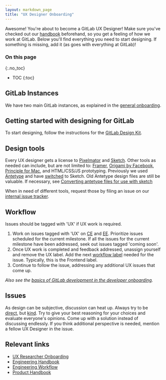 ```yaml
---
layout: markdown_page
title: "UX Designer Onboarding"
---
```


Awesome! You're about to become a GitLab UX Designer!
Make sure you've checked out our [handbook](/handbook) beforehand, so you get a feeling
of how we work at GitLab. Below you'll find everything you need to start designing.
If something is missing, add it (as goes with everything at GitLab)!

### On this page
{:.no_toc}

- TOC
{:toc}

## GitLab Instances

We have two main GitLab instances, as explained in the
[general onboarding](/handbook/general-onboarding#gitlab-instances).

## Getting started with designing for GitLab

To start designing, follow the instructions for the
[GitLab Design Kit](https://gitlab.com/gitlab-org/gitlab-design).

## Design tools

Every UX designer gets a license to [Pixelmator](http://www.pixelmator.com/mac/) and [Sketch](https://www.sketchapp.com/). Other tools as needed can include, but are not limited to: [Framer](https://framerjs.com/), [Origami by Facebook](https://facebook.github.io/origami/), [Principle for Mac](http://principleformac.com/), and HTML/CSS/JS prototyping. Previously we used [Antetype](http://www.antetype.com/) and have [switched](https://gitlab.com/gitlab-org/gitlab-ce/issues/19790) to Sketch. Old Antetype design files are still be valuable. If necessary, see [Converting antetype files for use with sketch](https://gitlab.com/gitlab-org/gitlab-ce/issues/19864)

When in need of different tools, request those by filing an issue on our [internal issue tracker](https://dev.gitlab.org/gitlab/organization/issues).

## Workflow

Issues should be tagged with 'UX' if UX work is required.

1. Work on issues tagged with 'UX' on [CE](https://gitlab.com/gitlab-org/gitlab-ce/issues?label_name=ux) and [EE](https://gitlab.com/gitlab-org/gitlab-ce/issues?label_name=ux). Prioritize issues scheduled for the current milestone. If all the issues for the current milestone have been addressed, seek out issues tagged 'coming soon'.
2. Once UX work is completed and feedback addressed, unassign yourself and remove the UX label. Add the next [workflow label](https://gitlab.com/gitlab-org/gitlab-ce/blob/master/PROCESS.md#workflow-labels) needed for the issue. Typically, this is the Frontend label.
3. Continue to follow the issue, addressing any additional UX issues that come up.

*Also see the [basics of GitLab development in the developer onboarding](https://about.gitlab.com/handbook/developer-onboarding/#basics-of-gitlab-development).*


## Issues

As design can be subjective, discussion can heat up. Always try to be [direct](/handbook/#directness), but [kind](/handbook/#kindness). Try to give your best reasoning for your choices and evaluate everyone's opinions. Come up with a solution instead of discussing endlessly. If you think additional perspective is needed, mention a fellow UX Designer in the issue.

## Relevant links

- [UX Researcher Onboarding](/handbook/uxresearcher-onboarding/)
- [Engineering Handbook](/handbook/engineering)
- [Engineering Workflow](/handbook/engineering/workflow)
- [Product Handbook](/handbook/product)
